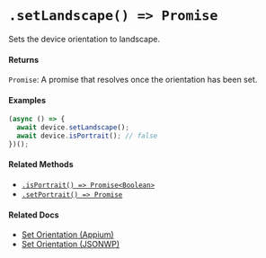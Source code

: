 # `.setLandscape() => Promise`

Sets the device orientation to landscape.

#### Returns

`Promise`: A promise that resolves once the orientation has been set.

#### Examples

```javascript
(async () => {
  await device.setLandscape();
  await device.isPortrait(); // false
})();
```

#### Related Methods

- [`.isPortrait() => Promise<Boolean>`](./isPortrait.md)
- [`.setPortrait() => Promise`](./setPortrait.md)

#### Related Docs

- [Set Orientation (Appium)](http://appium.io/docs/en/commands/session/orientation/set-orientation/)
- [Set Orientation (JSONWP)](https://github.com/SeleniumHQ/selenium/wiki/JsonWireProtocol#post-sessionsessionidorientation)